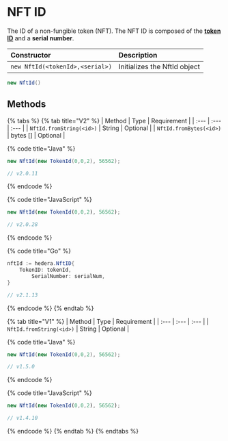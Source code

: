 # NFT ID

The ID of a non-fungible token \(NFT\). The NFT ID is composed of the [**token ID**](token-id.md) and a **serial number**. 

| Constructor | Description |
| :--- | :--- |
| `new NftId(<tokenId>,<serial>)` | Initializes the NftId object |

```java
new NftId()
```

## Methods

{% tabs %}
{% tab title="V2" %}
| Method | Type | Requirement |
| :--- | :--- | :--- |
| `NftId.fromString(<id>)` | String | Optional |
| `NftId.fromBytes(<id>)` | bytes \[\] | Optional |

{% code title="Java" %}
```java
new NftId(new TokenId(0,0,2), 56562);

// v2.0.11
```
{% endcode %}

{% code title="JavaScript" %}
```javascript
new NftId(new TokenId(0,0,2), 56562);

// v2.0.28 
```
{% endcode %}

{% code title="Go" %}
```java
nftId := hedera.NftID{
    TokenID: tokenId,
		SerialNumber: serialNum,
}

// v2.1.13
```
{% endcode %}
{% endtab %}

{% tab title="V1" %}
| Method | Type | Requirement |
| :--- | :--- | :--- |
| `NftId.fromString(<id>)` | String | Optional |

{% code title="Java" %}
```java
new NftId(new TokenId(0,0,2), 56562);

// v1.5.0
```
{% endcode %}

{% code title="JavaScript" %}
```javascript
new NftId(new TokenId(0,0,2), 56562);

// v1.4.10
```
{% endcode %}
{% endtab %}
{% endtabs %}







 

